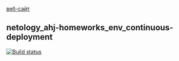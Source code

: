 [веб-сайт](https://a-naraikin.github.io/netology_ahj-homeworks_env_continuous-deployment/)  
## netology_ahj-homeworks_env_continuous-deployment   
[![Build status](https://ci.appveyor.com/api/projects/status/54h58o468vyip694?svg=true)](https://ci.appveyor.com/project/a-naraikin/netology-ahj-homeworks-env-continuous-deployment)
